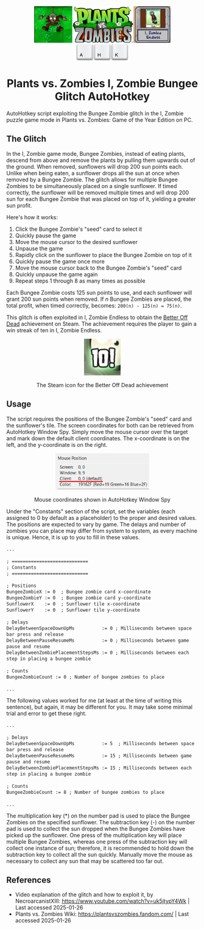 <div width="fit-content" style="display: flex; justify-content: center" align="center">
    <img src="./assets/bungee-zombie.jpg" style="height: 10vw;" alt="Bungee Zombie"/>
    <img src="./assets/pvz.png" style="height: 10vw;" alt="Plants vs. Zombies"/>
    <img src="./assets/izombie-endless-icon.jpg" style="height: 10vw;" alt="I, Zombie Endless"/>
</div>
<div align="center">
    <img src="./assets/ahk.png" style="height: 5vw;" alt="AutoHotkey"/>
    <h1>Plants vs. Zombies I, Zombie Bungee Glitch AutoHotkey</h1>
</div>

AutoHotkey script exploiting the Bungee Zombie glitch in the I, Zombie puzzle game mode in Plants vs. Zombies: Game of the Year Edition on PC.

## The Glitch

In the I, Zombie game mode, Bungee Zombies, instead of eating plants, descend from above and remove the plants by pulling them upwards out of the ground. When removed, sunflowers will drop 200 sun points each. Unlike when being eaten, a sunflower drops all the sun at once when removed by a Bungee Zombie. The glitch allows for multiple Bungee Zombies to be simultaneously placed on a single sunflower. If timed correctly, the sunflower will be removed multiple times and will drop 200 sun for each Bungee Zombie that was placed on top of it, yielding a greater sun profit.

Here's how it works:
1. Click the Bungee Zombie's "seed" card to select it
2. Quickly pause the game
3. Move the mouse cursor to the desired sunflower
4. Unpause the game
5. Rapidly click on the sunflower to place the Bungee Zombie on top of it
6. Quickly pause the game once more
7. Move the mouse cursor back to the Bungee Zombie's "seed" card
8. Quickly unpause the game again
9. Repeat steps 1 through 8 as many times as possible

Each Bungee Zombie costs 125 sun points to use, and each sunflower will grant 200 sun points when removed. If *n* Bungee Zombies are placed, the total profit, when timed correctly, becomes: `200(n) - 125(n) = 75(n)`.

This glitch is often exploited in I, Zombie Endless to obtain the [Better Off Dead](https://plantsvszombies.fandom.com/wiki/Better_Off_Dead) achievement on Steam. The achievement requires the player to gain a win streak of ten in I, Zombie Endless.

<div align="center">
    <img src="./assets/better-off-dead.jpg" style="height: 10vw;" alt="AutoHotkey"/>
    <p>The Steam icon for the Better Off Dead achievement</p>
</div>

## Usage

The script requires the positions of the Bungee Zombie's "seed" card and the sunflower's tile. The screen coordinates for both can be retrieved from AutoHotkey Window Spy. Simply move the mouse cursor over the target and mark down the default client coordinates. The x-coordinate is on the left, and the y-coordinate is on the right.

<div align="center">
    <img src="./assets/ahk-window-spy.png" style="height: 10vw;" alt="Window Spy"/>
    <p>Mouse coordinates shown in AutoHotkey Window Spy</p>
</div>

Under the "Constants" section of the script, set the variables (each assigned to 0 by default as a placeholder) to the proper and desired values. The positions are expected to vary by game. The delays and number of zombies you can place may differ from system to system, as every machine is unique. Hence, it is up to you to fill in these values. 
```
...

; ============================
; Constants
; ============================

; Positions
BungeeZombieX := 0  ; Bungee zombie card x-coordinate
BungeeZombieY := 0  ; Bungee zombie card y-coordinate
SunflowerX    := 0  ; Sunflower tile x-coordinate
SunflowerY    := 0  ; Sunflower tile y-coordinate

; Delays
DelayBetweenSpaceDownUpMs          := 0 ; Milliseconds between space bar press and release
DelayBetweenPauseResumeMs          := 0 ; Milliseconds between game pause and resume
DelayBetweenZombiePlacementStepsMs := 0 ; Milliseconds between each step in placing a bungee zombie

; Counts
BungeeZombieCount := 0 ; Number of bungee zombies to place

...
```

The following values worked for me (at least at the time of writing this sentence), but again, it may be different for you. It may take some minimal trial and error to get these right.
```
...

; Delays
DelayBetweenSpaceDownUpMs          := 5  ; Milliseconds between space bar press and release
DelayBetweenPauseResumeMs          := 15 ; Milliseconds between game pause and resume
DelayBetweenZombiePlacementStepsMs := 15 ; Milliseconds between each step in placing a bungee zombie

; Counts
BungeeZombieCount := 8 ; Number of bungee zombies to place

...
```

The multiplication key (*) on the number pad is used to place the Bungee Zombies on the specified sunflower. The subtraction key (-) on the number pad is used to collect the sun dropped when the Bungee Zombies have picked up the sunflower. One press of the multiplication key will place multiple Bungee Zombies, whereas one press of the subtraction key will collect one instance of sun; therefore, it is recommended to hold down the subtraction key to collect all the sun quickly. Manually move the mouse as necessary to collect any sun that may be scattered too far out.

## References

- Video explanation of the glitch and how to exploit it, by NecroarcanistXIII: https://www.youtube.com/watch?v=uk5jtypY4Wk | Last accessed 2025-01-26
- Plants vs. Zombies Wiki: https://plantsvszombies.fandom.com/ | Last accessed 2025-01-26
